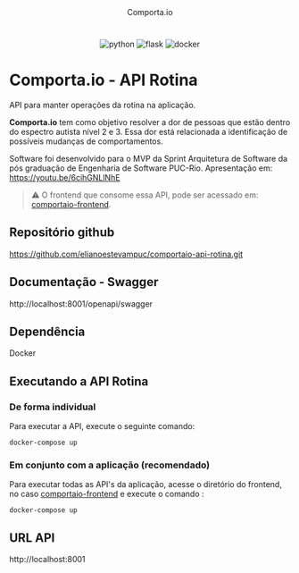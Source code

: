<p align="center" style="margin: 40px 0">
    Comporta.io
</p>

<div align="center">

![python](https://img.shields.io/badge/Python-3776AB?style=for-the-badge&logo=python&logoColor=white)
![flask](https://img.shields.io/badge/flask-%23000.svg?style=for-the-badge&logo=flask&logoColor=white)
![docker](https://img.shields.io/badge/Docker-2496ED?style=for-the-badge&logo=Docker&logoColor=white)

</div>

# Comporta.io - API Rotina

API para manter operações da rotina na aplicação.

**Comporta.io** tem como objetivo resolver a dor de pessoas que estão dentro do espectro autista nível 2 e 3. Essa dor está relacionada a identificação de possíveis mudanças de comportamentos.

Software foi desenvolvido para o MVP da Sprint Arquitetura de Software da pós graduação de Engenharia de Software PUC-Rio.
Apresentação em: https://youtu.be/6cihGNLlNhE

> ⚠️ O frontend que consome essa API, pode ser acessado em: [comportaio-frontend](https://github.com/elianoestevampuc/comportaio-frontend).

## Repositório github
https://github.com/elianoestevampuc/comportaio-api-rotina.git

## Documentação - Swagger
http://localhost:8001/openapi/swagger

## Dependência
Docker

## Executando a API Rotina

### De forma individual
Para executar a API, execute o seguinte comando:

```
docker-compose up
```

### Em conjunto com a aplicação (recomendado)
Para executar todas as API's da aplicação, acesse o diretório do frontend, no caso [comportaio-frontend](https://github.com/elianoestevampuc/comportaio-frontend) e execute o comando :

```
docker-compose up
```

## URL API
http://localhost:8001